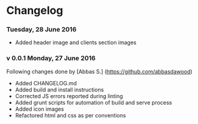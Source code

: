 # Changelog

### Tuesday, 28 June 2016
- Added header image and clients section images

### v 0.0.1 Monday, 27 June 2016
Following changes done by [Abbas S.] (https://github.com/abbasdawood)
- Added CHANGELOG.md
- Added build and install instructions
- Corrected JS errors reported during linting
- Added grunt scripts for automation of build and serve process
- Added icon images
- Refactored html and css as per conventions

